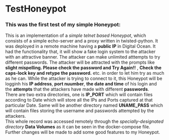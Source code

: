 # TestHoneypot
### This was the first test of my simple Honeypot:
This is an implementation of a _simple telnet based Honeypot_, which consists of a simple echo-server and a proxy written in
twisted-python. It was deployed in a remote machine having a **public IP** in Digital Ocean.
It had the functionality that, it will show a fake login system to the attacker with an attractive banner. The attacker can make unlimited atttempts to try different passwords. The attacker will be attracted with the prompts like **slight mispelling. Please check the password and Try Again!!** , **Check the caps-lock key and retype the password.** etc. in order to let him try as much as he can.  While the attacker is trying to connect to it, this Honeypot will be logginh his **IP address**, **port nuumber**, **the date and time** of his login and the **attempts** that the attackers have made with different **passwords**.  
There are two extra directories, one is **IP_PORT** which will contain files according to Date which will store all the IPs and Ports captured at that particular Date. Same will be another directory named **UNAME_PASS** which will contain files storing the username and passwords attempted by the attackers.  
This whole record was accessed remotely through the _specially-designated directory_ **Data Volumes** as it can be seen in the docker-compose file.  Further changes will be made to add some good features to my Honeypot.
